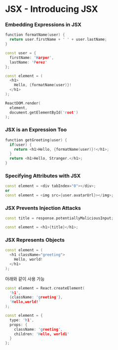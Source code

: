 # JSX - Introducing JSX

### Embedding Expressions in JSX

```cpp
function formatName(user) {
  return user.firstName + ' ' + user.lastName;
}

const user = {
  firstName: 'Harper',
  lastName: 'Perez'
};

const element = (
  <h1>
    Hello, {formatName(user)}!
  </h1>
);

ReactDOM.render(
  element,
  document.getElementById('root')
);
```


### JSX is an Expression Too
```cpp
function getGreeting(user) {
  if(user) {
    return <h1>Hello, {formatName(user)}!</h1>;
  }
  return <h1>Hello, Stranger.</h1>;
}
```

### Specifying Attributes with JSX
```cpp
const element = <div tabIndex="0"></div>;
or
const element = <img src={user.avatarUrl}></img>;
```

### JSX Prevents Injection Attacks
```cpp
const title = response.potentiallyMaliciousInput;

const element = <h1>{title}</h1>;
```

### JSX Represents Objects
```cpp
const element = (
  <h1 className="greeting">
    Hello, world!
  </h1>
);
```
아래와 같이 사용 가능

```cpp
const element = React.createElement(
  'h1',
  {className: 'greeting'},
  'Hello,world!'
);
```

```cpp
const element = {
  type: 'h1',
  props: {
    className: 'greeting',
    children: 'Hello, world1'
  }
};
```
